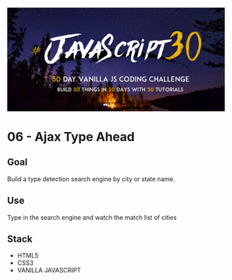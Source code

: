 ![JS30](../javascript30.png)

# 06 - Ajax Type Ahead

## Goal

Build a type detection search engine by city or state name.

## Use

Type in the search engine and watch the match list of cities

## Stack

- HTML5
- CSS3
- VANILLA JAVASCRIPT
